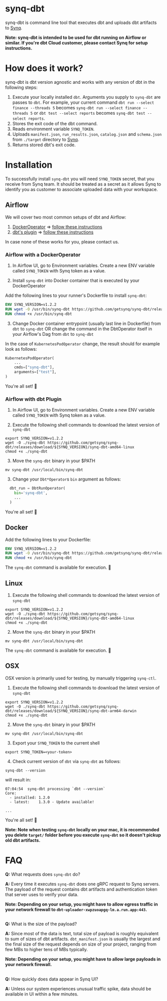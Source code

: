 # synq-dbt

synq-dbt is command line tool that executes dbt and uploads dbt artifacts to [Synq](https://app.synq.io).

**Note: synq-dbt is intended to be used for dbt running on Airflow or similar. If you're dbt Cloud customer, please contact Synq for setup instructions.** 

# How does it work?

synq-dbt is dbt version agnostic and works with any version of dbt in the following steps:

1) Execute your locally installed `dbt`. Arguments you supply to `synq-dbt` are passes to `dbt`. For example, your current command `dbt run --select finance --threads 5` becomes `synq-dbt run --select finance --threads 5` or `dbt test --select reports` becomes `synq-dbt test --select reports`.
2) Stores the exit code of the dbt command.
3) Reads environment variable `SYNQ_TOKEN`.
4) Uploads `manifest.json`, `run_results.json`, `catalog.json` and `schema.json` from `./target` directory to [Synq](https://app.synq.io).
4) Returns stored dbt's exit code.

# Installation

To successfully install `synq-dbt` you will need `SYNQ_TOKEN` secret, that you receive from Synq team. It should be treated as a secret as it allows Synq to identify you as customer to associate uploaded data with your workspace.

## Airflow

We will cover two most common setups of dbt and Airflow:

1) [DockerOperator](https://airflow.apache.org/docs/apache-airflow-providers-docker/stable/_api/airflow/providers/docker/operators/docker/index.html) => [follow these instructions](https://github.com/getsynq/synq-dbt#airflow-with-a-docker-runner)
2) [dbt's plugin](https://github.com/gocardless/airflow-dbt) => [follow these instructions](https://github.com/getsynq/synq-dbt#airflow-with-dbt-plugin)

In case none of these works for you, please contact us.

### Airflow with a DockerOperator

1) In Airflow UI, go to Environment variables. Create a new ENV variable called `SYNQ_TOKEN` with Synq token as a value.

2) Install `synq-dbt` into Docker container that is executed by your DockerOperator

Add the following lines to your runner's Dockerfile to install `synq-dbt`:

```dockerfile
ENV SYNQ_VERSION=v1.2.2
RUN wget -O /usr/bin/synq-dbt https://github.com/getsynq/synq-dbt/releases/download/${SYNQ_VERSION}/synq-dbt-amd64-linux
RUN chmod +x /usr/bin/synq-dbt
```

3) Change Docker container entrypoint (usually last line in Dockerfile) from `dbt` to `synq-dbt` OR change the command in the DbtOperator itself in your Airflow's Dag from `dbt` to `synq-dbt`

In the case of `KubernetesPodOperator` change, the result should for example look as follows:

```python
KubernetesPodOperator(
    ...
    cmds=["synq-dbt"],
    arguments=["test"],
)
```

You're all set! :tada:

### Airflow with dbt Plugin

1) In Airflow UI, go to Environment variables. Create a new ENV variable called `SYNQ_TOKEN` with Synq token as a value.

2) Execute the following shell commands to download the latest version of `synq-dbt`

```console
export SYNQ_VERSION=v1.2.2
wget -O ./synq-dbt https://github.com/getsynq/synq-dbt/releases/download/${SYNQ_VERSION}/synq-dbt-amd64-linux
chmod +x ./synq-dbt
```

3) Move the `synq-dbt` binary in your $PATH

```console
mv synq-dbt /usr/local/bin/synq-dbt
```

3) Change your `Dbt*Operator`s `bin` argument as follows:

```python
  dbt_run = DbtRunOperator(
    bin='synq-dbt',
    ...
  )
```

You're all set! :tada:

## Docker

Add the following lines to your Dockerfile:

```dockerfile
ENV SYNQ_VERSION=v1.2.2
RUN wget -O /usr/bin/synq-dbt https://github.com/getsynq/synq-dbt/releases/download/${SYNQ_VERSION}/synq-dbt-amd64-linux
RUN chmod +x /usr/bin/synq-dbt
```

The `synq-dbt` command is available for execution. :tada:

## Linux

1) Execute the following shell commands to download the latest version of `synq-dbt`

```console
export SYNQ_VERSION=v1.2.2
wget -O ./synq-dbt https://github.com/getsynq/synq-dbt/releases/download/${SYNQ_VERSION}/synq-dbt-amd64-linux
chmod +x ./synq-dbt
```

2) Move the `synq-dbt` binary in your $PATH

```console
mv synq-dbt /usr/local/bin/synq-dbt
```

The `synq-dbt` command is available for execution. :tada:

## OSX

OSX version is primarily used for testing, by manually triggering `synq-ctl`. 

1) Execute the following shell commands to download the latest version of `synq-dbt`

```console
export SYNQ_VERSION=v1.2.2
wget -O ./synq-dbt https://github.com/getsynq/synq-dbt/releases/download/${SYNQ_VERSION}/synq-dbt-arm64-darwin
chmod +x ./synq-dbt
```

2) Move the `synq-dbt` binary in your $PATH

```console
mv synq-dbt /usr/local/bin/synq-dbt
```

3) Export your `SYNQ_TOKEN` to the current shell

```console
export SYNQ_TOKEN=<your-token>
```


4) Check current version of `dbt` via `synq-dbt` as follows:

```console
synq-dbt --version
```

will result in:

```console
07:04:54  synq-dbt processing `dbt --version`
Core:
  - installed: 1.2.0
  - latest:    1.3.0 - Update available!

...
```

You're all set! :tada:

**Note: Note when testing `synq-dbt` locally on your mac, it is recommended you delete `target/` folder before you execute `synq-dbt` so it doesn't pickup old dbt artifacts.**

# FAQ

**Q:** What requests does `synq-dbt` do?

**A:** Every time it executes `synq-dbt` does one gRPC request to Synq servers. The payload of the request contains dbt artifacts and authentication token that server uses to verify your data.

**Note: Depending on your setup, you might have to allow egress traffic in your network firewall to `dbt-uploader-xwpzuoapgq-lm.a.run.app:443`.**

##

**Q:** What is the size of the payload?

**A:** Since most of the data is text, total size of payload is roughly equivalent to sum of sizes of dbt artifacts. `dbt_manifest.json` is usually the largest and the final size of the request depends on size of your project, ranging from few MBs to higher tens of MBs typically.

**Note: Depending on your setup, you might have to allow large payloads in your network firewall.**

##

**Q:** How quickly does data appear in Synq UI?

**A:** Unless our system experiences unusual traffic spike, data should be available in UI within a few minutes.